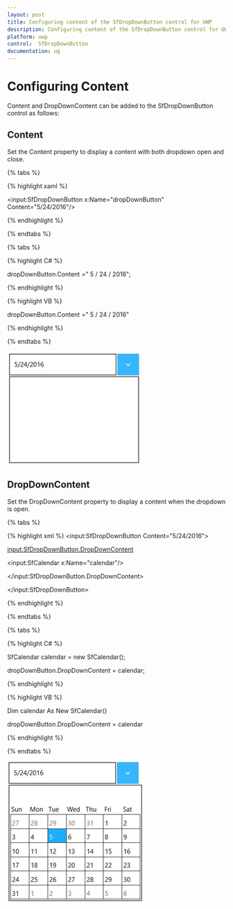 ```yaml
---
layout: post
title: Configuring content of the SfDropDownButton control for UWP
description: Configuring content of the SfDropDownButton control for UWP
platform: uwp
control:  SfDropDownButton
documentation: ug
---
```

# Configuring Content

Content and DropDownContent can be added to the SfDropDownButton control as follows:

## Content

Set the Content property to display a content with both dropdown open and close.

{% tabs %}

{% highlight xaml %}

<input:SfDropDownButton x:Name="dropDownButton" Content="5/24/2016"/>


{% endhighlight %}

{% endtabs %}

{% tabs %}

{% highlight C# %}

dropDownButton.Content =" 5 / 24 / 2016";

{% endhighlight %}

{% highlight VB %}

dropDownButton.Content =" 5 / 24 / 2016"

{% endhighlight %}

{% endtabs %}

![](Configuring-Content_images/Configuring-Content_img1.jpeg)


## DropDownContent

Set the DropDownContent property to display a content when the dropdown is open.

{% tabs %}

{% highlight xml %}
<input:SfDropDownButton Content="5/24/2016">

<input:SfDropDownButton.DropDownContent>

<input:SfCalendar x:Name="calendar"/>

</input:SfDropDownButton.DropDownContent>

</input:SfDropDownButton>



{% endhighlight %}

{% endtabs %}

{% tabs %}

{% highlight C# %}

SfCalendar calendar = new SfCalendar();

dropDownButton.DropDownContent = calendar;

{% endhighlight %}

{% highlight VB %}

Dim calendar As New SfCalendar()

dropDownButton.DropDownContent = calendar

{% endhighlight %}

{% endtabs %}

![](Configuring-Content_images/Configuring-Content_img2.jpeg)


